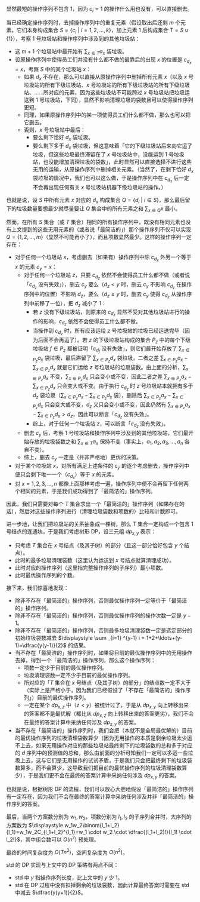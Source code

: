 显然最短的操作序列不包含 $1$，因为 $c_i=1$ 的操作什么用也没有，可以直接删去。

当已经确定操作序列时，去掉操作序列中的重复元素（假设取出后还剩 $m$ 个元素，它们本身构成集合 $S=\{c_i\ |\ i=1,2,\ldots,k\}$，加上元素 $1$ 后构成集合 $T=S\cup\{1\}$），考察 $1$ 号垃圾站和操作序列中涉及到的其他垃圾站：

- 这 $m+1$ 个垃圾站中最开始有 $\displaystyle \sum _{x \in T}a_x$ 袋垃圾。
- 设原操作序列中使得员工们并没有什么都不做的最靠后的出现 $x$ 的位置是 $c_{d_x}=x$，考察 $S$ 中的某个垃圾站 $x$：
   - 如果 $d_x$ 不存在，那么可以直接从原操作序列中删掉所有元素 $x$（以及 $x$ 号垃圾站的所有下级垃圾站、$x$ 号垃圾站的所有下级垃圾站的所有下级垃圾站、……所对应的元素，因为这些垃圾站不可能跨过 $x$ 号垃圾站把垃圾运送到 $1$ 号垃圾站，下同），显然不影响清理垃圾的袋数且可以使得操作序列更短。
   - 同理，如果原操作序列中的某一项使得员工们什么都不做，那么也可以把它删去。
   - 否则，$x$ 号垃圾站中最后：
      - 要么剩下恰好 $d_x$ 袋垃圾。
      - 要么剩下多于 $d_x$ 袋垃圾，但这意味着「它的下级垃圾站后来向它运了垃圾，但这些垃圾最终滞留在了 $x$ 号垃圾站中，没能运到 $1$ 号垃圾站，也没能增加清理垃圾的袋数」，此时显然可以直接选择不进行这些无用的运输，从原操作序列中删掉相关元素。（当然了，在剩下恰好 $d_x$ 袋垃圾的情况中，我们也可以这么做，于是操作序列中在 $c_{d_x}$ 后一定不会再出现任何有关 $x$ 号垃圾站机器下级垃圾站的操作。）

也就是说，设 $S$ 中所有元素 $x$ 对应的 $d_x$ 构成集合 $Q=\{d_i\ |\ i \in S\}$，那么最后留下的垃圾数量要想最少就尽量要让 $Q$ 集合中的所有元素之和 $\displaystyle \sum _{x \in Q} x$ 最小。

然而，在所有 $S$ 集合（或 $T$ 集合）相同的所有操作序列中，既没有相同元素也没有上文提到的这些无用元素的（或者说「最简洁的」）那个操作序列不仅可以实现 $Q=\{1,2,\ldots,m\}$（显然不可能再小了），而且项数显然最少。这样的操作序列一定存在：

- 对于任何一个垃圾站 $x$，考虑删去（如果有）操作序列中除 $c_{d_x}$ 外另一个等于 $x$ 的元素 $c_y=x$：
  - 对于任何一个垃圾站 $z$，只要 $c_{d_z}$ 依然不会使得员工什么都不做（或者说「$c_{d_z}$ 没有失效」），删去 $c_y$ 要么（$d_z<y$ 时，删去 $c_y$ 不影响 $c_{d_z}$ 在操作序列中的位置）不影响 $d_z$，要么（$d_z \ge y$ 时，删去 $c_y$ 使得 $c_{d_z}$ 从操作序列中前移了一位），把 $d_z$ 减小了 $1$：
    - 若 $z$ 没有下级垃圾站，则原来的 $c_{d_z}$ 显然不受对其他垃圾站进行的操作的影响，$c_{d_z}$ 依然不会使得员工什么都不做。
    - 当操作到 $c_{d_z}$ 时，所有应该运给 $z$ 号垃圾站的垃圾已经运送完毕（因为后面不会再运了）。若 $z$ 的下级垃圾站构成的集合 $P_z$ 中的每个下级垃圾站 $f \in P_z$ 都被证明「$c_{d_f}$ 没有失效」，则它们最开始存放了 $\displaystyle \sum _{x \in P_z}a_x$ 袋垃圾，最后滞留了 $\displaystyle \sum _{x \in P_z}d_x$ 袋垃圾，二者之差 $\displaystyle \sum _{x \in P_z}a_x - \displaystyle \sum _{x \in P_z}d_x$ 就是它们运给 $z$ 号垃圾站的垃圾袋数。由上面的分析，$\displaystyle \sum _{x \in P_z}a_x$ 不变，$\displaystyle \sum _{x \in P_z}d_x$ 只会变小或不变，因此二者之差 $\displaystyle \sum _{x \in P_z}a_x - \displaystyle \sum _{x \in P_z}d_x$ 只会变大或不变。由于执行 $c_{d_z}$ 时 $z$ 号垃圾站本就拥有多于 $d_z$ 袋垃圾（$\displaystyle \sum _{x \in P_z}a_x - \displaystyle \sum _{x \in P_z}d_x$ 袋），删除后 $\displaystyle \sum _{x \in P_z}a_x - \displaystyle \sum _{x \in P_z}d_x$ 只会变大或不变，$d_z$ 又只会变小或不变，因此仍然有 $\displaystyle \sum _{x \in P_z}a_x - \displaystyle \sum _{x \in P_z}d_x > d_z$，因此可以断言「$c_{d_z}$ 没有失效」。
    - 综上，对于任何一个垃圾站 $z$，可以断言「$c_{d_z}$ 没有失效」。
  - 删去 $c_y$ 后，考察 $1$ 号垃圾站和操作序列中涉及到的其他垃圾站，它们最开始存放的垃圾袋数之和 $\displaystyle \sum _{x \in T}a_x$ 保持不变（事实上，$a_1,a_2,a_3,\ldots,a_n$ 各自不变）。
  - 综上，删去 $c_y$ 一定是（并非严格地）更优的决策。
- 对于某个垃圾站 $x$，对所有满足上述条件的 $c_y$ 的逐个考虑删去，操作序列中便只会剩下唯一一个（$c_{d_x}$）等于 $x$ 的元素。
- 对 $x=1,2,3,\ldots,n$ 都像上面那样考虑一遍，操作序列中便不会再留下任何两个相同的元素，于是我们成功得到了「最简洁的」操作序列。

因此，我们只需要对每个 $T$ 集合求出一个「最简洁的」操作序列（如果存在的话），然后对这些操作序列进行（清理垃圾袋数和项数的）比较和计数即可。

进一步地，让我们把垃圾站的关系抽象成一棵树，那么 $T$ 集合一定构成一个包含 $1$ 号结点的连通块，于是我们考虑树形 DP，设三元组 $dp_{x,y}$ 表示：

- 只考虑 $T$ 集合在 $x$ 号结点（及其子树）的部分（且这一部分恰好包含 $y$ 个结点）。
- 此时的最多垃圾清理袋数（这里认为运送到 $x$ 号结点就算清理成功）。
- 此时对应的操作序列（这里指完整操作序列的子序列）最小项数。
- 此时最优操作序列的个数。

接下来，我们惊喜地发现：

- 除非不存在「最简洁的」操作序列，否则最优操作序列一定等价于「最简洁的」操作序列。
- 除非不存在「最简洁的」操作序列，否则最优操作序列的操作次数一定是 $y-1$。
- 除非不存在「最简洁的」操作序列，否则最多垃圾清理袋数一定是选定部分的初始垃圾袋数减去 $\displaystyle \sum _{i=1} ^{y-1} i = 1+2+\ldots+(y-1)=\dfrac{y(y-1)}{2}$ 的结果。
- 当不存在「最简洁的」操作序列时，如果将目前的最优操作序列中的无用操作去掉，得到一个「最简洁的」操作序列，那么这个操作序列：
    - 项数一定少于目前的最优操作序列。
    - 垃圾清理袋数一定不少于目前的最优操作序列。
    - 所对应的「$T$ 集合在 $x$ 号结点（及其子树）的部分」的结点数一定不大于（实际上是严格小于，因为我们已经假设了「不存在「最简洁的」操作序列」）目前的最优操作序列。
    - 一定在某个 $dp_{x,z}$ 中（$z<y$）被统计过了，于是从 $dp_{x,y}$ 向上转移出来的答案都不是最优解（都比从 $dp_{x,z}$ 向上转移出来的答案更劣），我们不会在最终的答案计算中采纳任何涉及 $dp_{x,y}$ 的答案。
- 当不存在「最简洁的」操作序列时，我们会把（本就不是全局最优解的）目前的最优操作序列的垃圾清理袋数算少（因为无用操作的本质是剩余垃圾太少运不上去，如果无用操作对应的那些垃圾站最终剩下的垃圾袋数的总和多于对应的 $d$ 序列中的预测值的总和，那么由前面的分析可知我们一定可以多运一些垃圾上去，这与它们是无用操作的试试矛盾，于是我们只会把最终剩下的垃圾袋数算多，而不会算少，这导致我们把目前的最优操作序列的垃圾清理袋数算少），于是我们更不会在最终的答案计算中采纳任何涉及 $dp_{x,y}$ 的答案。

也就是说，根据树形 DP 的流程，我们可以放心大胆地假设「最简洁的」操作序列有一定存在，因为我们不会在最终的答案计算中采纳任何涉及并非「最简洁的」操作序列的答案。

最后，当两个方案数分别为 $w_1,w_2$，项数分别为 $l_1,l_2$ 的子序列合并时，大序列的方案数为 $\displaystyle w_1w_2\binom{l_1+l_2}{l_1}=w_1w_2C_{l_1+l_2}^{l_1}=w_1 \cdot w_2 \cdot \dfrac{(l_1+l_2)!}{l_1! \cdot l_2!}$，其中组合数可以 $O(n^2)$ 预处理。

最终的时间复杂度为 $O(Tn^2)$，空间复杂度为 $O(n^2)$。

std 的 DP 实现与上文中的 DP 策略有两点不同：

- std 中 $y$ 指操作序列长度，比上文中的 $y$ 少 $1$。
- std 在 DP 过程中没有扣掉剩余的垃圾袋数，因此计算最终答案时需要在 std 中减去 $\dfrac{y(y+1)}{2}$。
